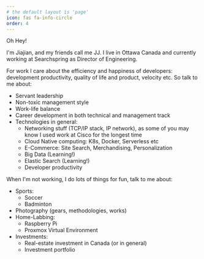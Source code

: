```yaml
---
# the default layout is 'page'
icon: fas fa-info-circle
order: 4
---
```


Oh Hey! 

I'm Jiajian, and my friends call me JJ. 
I live in Ottawa Canada and currently working at Searchspring as Director of Engineering.

For work I care about the efficiency and happiness of developers: development productivity, quality of life and product, velocity etc. So talk to me about:

- Servant leadership
- Non-toxic management style
- Work-life balance
- Career development in both technical and management track
- Technologies in general:
    - Networking stuff (TCP/IP stack, IP network), as some of you may know I used work at Cisco for the longest time
    - Cloud Native computing: K8s, Docker, Serverless etc
    - E-Commerce: Site Search, Merchandising, Personalization
    - Big Data (Learning!)
    - Elastic Search (Learning!)
    - Developer productivity

When I'm not working, I do lots of things for fun, talk to me about: 

- Sports:
    - Soccer
    - Badminton
- Photography (gears, methodologies, works)
- Home-Labbing:
    - Raspberry Pi
    - Proxmox Virtual Environment
- Investments:
    - Real-estate investment in Canada (or in general)
    - Investment portfolio 